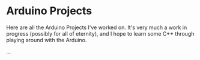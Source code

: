 # Arduino Projects

Here are all the Arduino Projects I've worked on. It's very much a work in progress (possibly for all of eternity), and I hope to learn some C++ through playing around with the Arduino.

...
